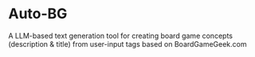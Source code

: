 # Auto-BG


A LLM-based text generation tool for creating board game concepts (description & title) from user-input tags based on BoardGameGeek.com
